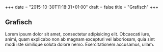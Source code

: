 +++
date = "2015-10-30T11:18:31+01:00"
draft = false
title = "Grafisch"
+++

Grafisch
--------

Lorem ipsum dolor sit amet, consectetur adipisicing elit. Obcaecati iure, animi, quam explicabo non ab magnam excepturi vel laboriosam, quia sint modi iste similique soluta dolore nemo. Exercitationem accusamus, ullam.

